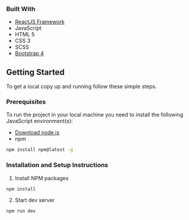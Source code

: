 ### Built With

- [ReactJS Framework](https://reactjs.org/)
- JavaScript
- HTML 5
- CSS 3
- SCSS
- [Bootstrap 4](https://getbootstrap.com/docs/4.0/getting-started/introduction/)

<!-- GETTING STARTED -->

## Getting Started

To get a local copy up and running follow these simple steps.

### Prerequisites

To run the project in your local machine you need to install the following JavaScript environment(s):

- [Download node.js](https://nodejs.org/en/download/)
- npm

```sh
npm install npm@latest -g
```

### Installation and Setup Instructions

1. Install NPM packages

```sh
npm install
```

2. Start dev server

```sh
npm run dev

```
